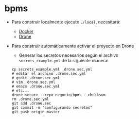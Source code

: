 # bpms

 - Para construir localmente ejecute `./local`, necesitará:
   - [Docker](https://www.docker.com/)
   - [Drone](http://readme.drone.io/devs/cli/)
 - Para construir automáticamente activar el proyecto en Drone
   - Generar los secretos necesarios según el archivo `secrets_example.yml` de la siguiente manera:

   ```
   cp secrets_example.yml .drone.sec.yml
   # editar el archivo .drone.sec.yml
   # gedit .drone.sec.yml
   # vim .drone.sec.yml
   # emacs .drone.sec.yml
   # etc...
   drone secure --repo negocio/bpms --checksum
   rm .drone.sec.yml
   git add .drone.sec
   git commit -m "configurando secretos"
   git push origin master
   ```
